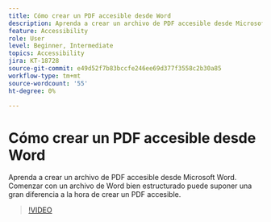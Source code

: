 ```yaml
---
title: Cómo crear un PDF accesible desde Word
description: Aprenda a crear un archivo de PDF accesible desde Microsoft Word
feature: Accessibility
role: User
level: Beginner, Intermediate
topics: Accessibility
jira: KT-18728
source-git-commit: e49d52f7b83bccfe246ee69d377f3558c2b30a85
workflow-type: tm+mt
source-wordcount: '55'
ht-degree: 0%

---
```


# Cómo crear un PDF accesible desde Word

Aprenda a crear un archivo de PDF accesible desde Microsoft Word. Comenzar con un archivo de Word bien estructurado puede suponer una gran diferencia a la hora de crear un PDF accesible.

>[!VIDEO](https://video.tv.adobe.com/v/3471654?quality=12&learn=on&hidetitle=true&captions=spa)